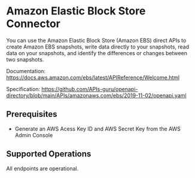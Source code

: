 # Amazon Elastic Block Store Connector
You can use the Amazon Elastic Block Store (Amazon EBS) direct APIs to create Amazon EBS snapshots, write data directly to your snapshots, read data on your snapshots, and identify the differences or changes between two snapshots.

Documentation: https://docs.aws.amazon.com/ebs/latest/APIReference/Welcome.html

Specification: https://github.com/APIs-guru/openapi-directory/blob/main/APIs/amazonaws.com/ebs/2019-11-02/openapi.yaml

## Prerequisites

+ Generate an AWS Acess Key ID and AWS Secret Key from the AWS Admin Console

## Supported Operations
All endpoints are operational.